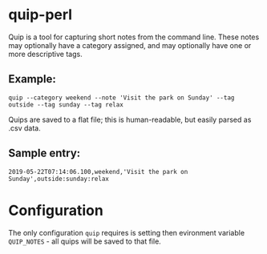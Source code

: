 # quip-perl

Quip is a tool for capturing short notes from the command line.  These notes may optionally have a category assigned, and may optionally have one or more descriptive tags.

## Example:

    quip --category weekend --note 'Visit the park on Sunday' --tag outside --tag sunday --tag relax

Quips are saved to a flat file; this is human-readable, but easily parsed as .csv data.

## Sample entry:

    2019-05-22T07:14:06.100,weekend,'Visit the park on Sunday',outside:sunday:relax

# Configuration

The only configuration `quip` requires is setting then evironment variable `QUIP_NOTES` - all quips will be saved to that file.
